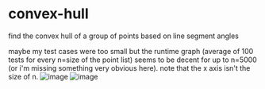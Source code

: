 # convex-hull
find the convex hull of a group of points based on line segment angles

maybe my test cases were too small but the runtime graph (average of 100 tests for every n=size of the point list) seems to be decent for up to n=5000 (or i'm missing something very obvious here). note that the x axis isn't the size of n.
![image](https://user-images.githubusercontent.com/111729660/189990671-e08125c1-5cd8-4d3b-b2f3-a27ad1a2c651.png)
![image](https://user-images.githubusercontent.com/111729660/189990683-e4a137c4-9395-4619-b9cb-0e85d421d975.png)
